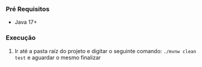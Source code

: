 ### Pré Requisitos
- Java 17+

### Execução

1. Ir até a pasta raíz do projeto e digitar o seguinte comando: `./mvnw clean test` e aguardar o mesmo finalizar